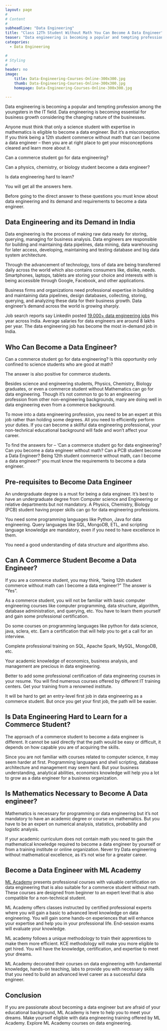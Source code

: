 ```yaml
---
layout: page
#
# Content
#
subheadline: "Data Engineering"
title: "Class 12Th Student Without Math You Can Become A Data Engineer"
teaser: "Data engineering is becoming a popular and tempting profession among the youngsters in the IT field. Data engineering is becoming essential for business growth considering the changing nature of the businesses. Anyone must think that only a scien"
categories:
  - Data Engineering

#
# Styling
#
header: no
image:
    title: Data-Engineering-Courses-Online-300x300.jpg
    thumb: Data-Engineering-Courses-Online-300x300.jpg
    homepage: Data-Engineering-Courses-Online-300x300.jpg

---
```


Data engineering is becoming a popular and tempting profession among the youngsters in the IT field. Data engineering is becoming essential for business growth considering the changing nature of the businesses. 


Anyone must think that only a science student with expertise in mathematics is eligible to become a data engineer. But it’s a misconception. If you think being a 12th student commerce without math that can I become a data engineer – then you are at right place to get your misconceptions cleared and learn more about it.


Can a commerce student go for data engineering? 


Can a physics, chemistry, or biology student become a data engineer? 


Is data engineering hard to learn? 


You will get all the answers here.


Before going to the direct answer to these questions you must know about data engineering and its demand and requirements to become a data engineer.  


**Data Engineering and its Demand in India**
--------------------------------------------


Data engineering is the process of making raw data ready for storing, querying, managing for business analysis. Data engineers are responsible for building and maintaining data pipelines, data mining, data warehousing for later access, developing, maintaining and testing database and big data system architecture.


Through the advancement of technology, tons of data are being transferred daily across the world which also contains consumers like, dislike, needs. Smartphones, laptops, tablets are storing your choice and interests with is being accessible through Google, Facebook, and other applications.


Business firms and organizations need professional expertise in building and maintaining data pipelines, design databases, collecting, storing, querying, and analyzing these data for their business growth. Data engineer’s demand across the world is growing sharply.


Job search reports say LinkedIn posted [19,000+ data engineering jobs](https://www.dqindia.com/data-engineering-jobs-rise-india-heres/) this year across India. Average salaries for data engineers are around 8 lakhs per year. The data engineering job has become the most in-demand job in India.


**Who Can Become a Data Engineer?**
-----------------------------------


Can a commerce student go for data engineering? Is this opportunity only confined to science students who are good at math?


The answer is also positive for commerce students. 


Besides science and engineering students, Physics, Chemistry, Biology graduates, or even a commerce student without Mathematics can go for data engineering. Though it’s not common to go to an engineering profession from other non-engineering backgrounds, many are doing well in data engineering even from a commerce background.


To move into a data engineering profession, you need to be an expert at this job rather than holding some degrees. All you need to efficiently perform your duties. If you can become a skillful data engineering professional, your non-technical educational background will fade and won’t affect your career.


To find the answers for – ‘Can a commerce student go for data engineering? Can you become a data engineer without math? Can a PCB student become a Data Engineer? Being 12th student commerce without math, can I become a data engineer?’ you must know the requirements to become a data engineer.


**Pre-requisites to Become Data Engineer**
------------------------------------------


An undergraduate degree is a must for being a data engineer. It’s best to have an undergraduate degree from Computer science and Engineering or relative departments but not mandatory. A Physics, Chemistry, Biology (PCB) student having proper skills can go for data engineering professions.


You need some programming languages like Python, Java for data engineering. Query languages like SQL, MongoDB, ETL, and scripting language knowledge are mandatory, even if you need to have excellence in them.


You need a good understanding of data structure and algorithms also.


**Can A Commerce Student Become a Data Engineer?**
--------------------------------------------------


If you are a commerce student, you may think, “being 12th student commerce without math can I become a data engineer?” The answer is “Yes”.


As a commerce student, you will not be familiar with basic computer engineering courses like computer programming, data structure, algorithm, database administration, and querying, etc. You have to learn them yourself and gain some professional certification. 


Do some courses on programming languages like python for data science, java, sclera, etc. Earn a certification that will help you to get a call for an interview. 


Complete professional training on SQL, Apache Spark, MySQL, MongoDB, etc.


Your academic knowledge of economics, business analysis, and management are precious in data engineering. 


Better to add some professional certification of data engineering courses in your resume. You will find numerous courses offered by different IT training centers. Get your training from a renowned institute.


It will be hard to get an entry-level first job in data engineering as a commerce student. But once you get your first job, the path will be easier.


**Is Data Engineering Hard to Learn for a Commerce Student?**
-------------------------------------------------------------


The approach of a commerce student to become a data engineer is different. It cannot be said directly that the path would be easy or difficult, it depends on how capable you are of acquiring the skills.


Since you are not familiar with courses related to computer science, it may seem harder at first. Programming languages and shell scripting, database architecture and management may seem hard. But your business understanding, analytical abilities, economics knowledge will help you a lot to grow as a data engineer for a business organization.


**Is Mathematics Necessary to Become A Data engineer?**
-------------------------------------------------------


Mathematics is necessary for programming or data engineering but it’s not mandatory to have an academic degree or course on mathematics. But you have to be an expert on numerical analysis, statistics, probability and logistic analysis. 


If your academic curriculum does not contain math you need to gain the mathematical knowledge required to become a data engineer by yourself or from a training institute or online organization. Never try Data engineering without mathematical excellence, as it’s not wise for a greater career.


**Become a Data Engineer with ML Academy**
------------------------------------------


[ML Academy](https://mlacademy.io/course) presents professional courses with valuable certification on data engineering that is also suitable for a commerce student without math. These courses are designed from beginner to an expert level that is also compatible for a non-technical student.


ML Academy offers classes instructed by certified professional experts where you will gain a basic to advanced level knowledge on data engineering. You will gain some hands-on experiences that will enhance your expertise and help you in your professional life. End-session exams will evaluate your knowledge.


ML academy follows a unique methodology to train their apprentices to make them more efficient. KCE methodology will make you more eligible to get hired. You will have the knowledge, certification, and expertise to meet your dreams.


ML Academy decorated their courses on data engineering with fundamental knowledge, hands-on teaching, labs to provide you with necessary skills that you need to build an advanced level career as a successful data engineer.


**Conclusion**
--------------


If you are passionate about becoming a data engineer but are afraid of your educational background, ML Academy is here to help you to meet your dreams. Make yourself eligible with data engineering training offered by ML Academy. Explore ML Academy courses on data engineering.



